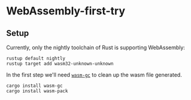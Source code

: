 # WebAssembly-first-try

## Setup

Currently, only the nightly toolchain of Rust is supporting WebAssembly:

```shell
rustup default nightly
rustup target add wasm32-unknown-unknown
```

In the first step we'll need [`wasm-gc`](https://github.com/alexcrichton/wasm-gc) to clean up the wasm file generated.

```shell
cargo install wasm-gc
cargo install wasm-pack
```
